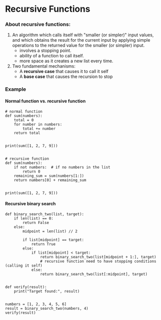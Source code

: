 # Recursive Functions
### About recursive functions:
1. An algorithm which calls itself with "smaller (or simpler)" input values, and which obtains the result for the current input by applying simple operations to the returned value for the smaller (or simpler) input.
   - involves a stopping point.
   - ability of a function to call itself.
   - more space as it creates a new list every time.
3. Two fundamental mechanisms:
   - A **recursive case** that causes it to call it self
   - A **base case** that causes the recursion to stop

### Example
#### Normal function vs. recursive function
```Shell
# normal function
def sum(numbers):
    total = 0
    for number in numbers:
        total += number
    return total


print(sum([1, 2, 7, 9]))


# recursive function
def sum(numbers):
    if not numbers:  # if no numbers in the list
        return 0
    remaining_sum = sum(numbers[1:])
    return numbers[0] + remaining_sum


print(sum([1, 2, 7, 9]))
```
#### Recursive binary search
```Shell
def binary_search_two(list, target):
    if len(list) == 0:
        return False
    else:
        midpoint = len(list) // 2

        if list[midpoint] == target:
            return True
        else:
            if list[midpoint] < target:
                return binary_search_two(list[midpoint + 1:], target)
                # recursive function need to have stopping conditions (calling it self)
            else:
                return binary_search_two(list[:midpoint], target)


def verify(result):
    print("Target found:", result)


numbers = [1, 2, 3, 4, 5, 6]
result = binary_search_two(numbers, 4)
verify(result)
```
